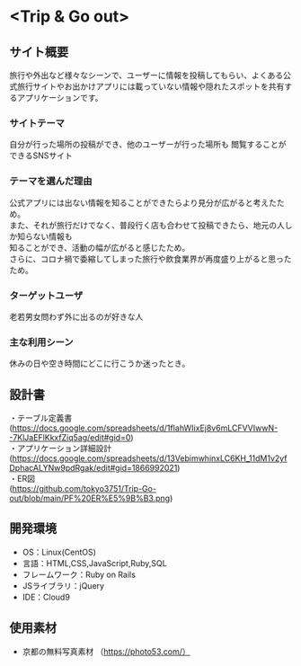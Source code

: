 # <Trip & Go out>

## サイト概要
旅行や外出など様々なシーンで、ユーザーに情報を投稿してもらい、よくある公式旅行サイトやお出かけアプリには載っていない情報や隠れたスポットを共有するアプリケーションです。

### サイトテーマ
自分が行った場所の投稿ができ、他のユーザーが行った場所も
閲覧することができるSNSサイト

### テーマを選んだ理由
公式アプリには出ない情報を知ることができたらより見分が広がると考えたため。  
また、それが旅行だけでなく、普段行く店も合わせて投稿できたら、地元の人しか知らない情報も  
知ることができ、活動の幅が広がると感じたため。  
さらに、コロナ禍で委縮してしまった旅行や飲食業界が再度盛り上がると思ったため。

### ターゲットユーザ
老若男女問わず外に出るのが好きな人

### 主な利用シーン
休みの日や空き時間にどこに行こうか迷ったとき。

## 設計書
・テーブル定義書    
       (https://docs.google.com/spreadsheets/d/1fIahWIixEj8v6mLCFVVIwwN--7KlJaEFlKkxfZiq5ag/edit#gid=0)  
・アプリケーション詳細設計        (https://docs.google.com/spreadsheets/d/13VebimwhinxLC6KH_11dM1v2yfDphacALYNw9pdRgak/edit#gid=1866992021)  
・ER図  
      (https://github.com/tokyo3751/Trip-Go-out/blob/main/PF%20ER%E5%9B%B3.png)

## 開発環境
- OS：Linux(CentOS)
- 言語：HTML,CSS,JavaScript,Ruby,SQL
- フレームワーク：Ruby on Rails
- JSライブラリ：jQuery
- IDE：Cloud9

## 使用素材
- 京都の無料写真素材
（https://photo53.com/）
